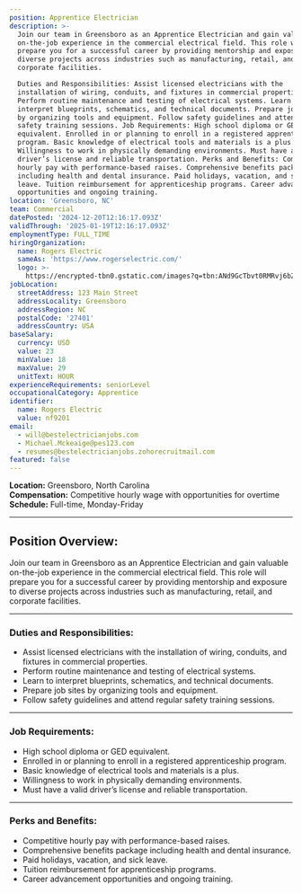 ```yaml
---
position: Apprentice Electrician
description: >-
  Join our team in Greensboro as an Apprentice Electrician and gain valuable
  on-the-job experience in the commercial electrical field. This role will
  prepare you for a successful career by providing mentorship and exposure to
  diverse projects across industries such as manufacturing, retail, and
  corporate facilities.

  Duties and Responsibilities: Assist licensed electricians with the
  installation of wiring, conduits, and fixtures in commercial properties.
  Perform routine maintenance and testing of electrical systems. Learn to
  interpret blueprints, schematics, and technical documents. Prepare job sites
  by organizing tools and equipment. Follow safety guidelines and attend regular
  safety training sessions. Job Requirements: High school diploma or GED
  equivalent. Enrolled in or planning to enroll in a registered apprenticeship
  program. Basic knowledge of electrical tools and materials is a plus.
  Willingness to work in physically demanding environments. Must have a valid
  driver’s license and reliable transportation. Perks and Benefits: Competitive
  hourly pay with performance-based raises. Comprehensive benefits package
  including health and dental insurance. Paid holidays, vacation, and sick
  leave. Tuition reimbursement for apprenticeship programs. Career advancement
  opportunities and ongoing training.
location: 'Greensboro, NC'
team: Commercial
datePosted: '2024-12-20T12:16:17.093Z'
validThrough: '2025-01-19T12:16:17.093Z'
employmentType: FULL_TIME
hiringOrganization:
  name: Rogers Electric
  sameAs: 'https://www.rogerselectric.com/'
  logo: >-
    https://encrypted-tbn0.gstatic.com/images?q=tbn:ANd9GcTbvt0RMRvj6bZdL81Q6HJeRVl_qflQIGgp9w&s
jobLocation:
  streetAddress: 123 Main Street
  addressLocality: Greensboro
  addressRegion: NC
  postalCode: '27401'
  addressCountry: USA
baseSalary:
  currency: USD
  value: 23
  minValue: 18
  maxValue: 29
  unitText: HOUR
experienceRequirements: seniorLevel
occupationalCategory: Apprentice
identifier:
  name: Rogers Electric
  value: nf9201
email:
  - will@bestelectricianjobs.com
  - Michael.Mckeaige@pes123.com
  - resumes@bestelectricianjobs.zohorecruitmail.com
featured: false
---
```


**Location:** Greensboro, North Carolina  
**Compensation:** Competitive hourly wage with opportunities for overtime  
**Schedule:** Full-time, Monday-Friday  

---

## Position Overview:  
Join our team in Greensboro as an Apprentice Electrician and gain valuable on-the-job experience in the commercial electrical field. This role will prepare you for a successful career by providing mentorship and exposure to diverse projects across industries such as manufacturing, retail, and corporate facilities.  

---

### Duties and Responsibilities:
- Assist licensed electricians with the installation of wiring, conduits, and fixtures in commercial properties.  
- Perform routine maintenance and testing of electrical systems.  
- Learn to interpret blueprints, schematics, and technical documents.  
- Prepare job sites by organizing tools and equipment.  
- Follow safety guidelines and attend regular safety training sessions.  

---

### Job Requirements:
- High school diploma or GED equivalent.  
- Enrolled in or planning to enroll in a registered apprenticeship program.  
- Basic knowledge of electrical tools and materials is a plus.  
- Willingness to work in physically demanding environments.  
- Must have a valid driver’s license and reliable transportation.  

---

### Perks and Benefits:
- Competitive hourly pay with performance-based raises.  
- Comprehensive benefits package including health and dental insurance.  
- Paid holidays, vacation, and sick leave.  
- Tuition reimbursement for apprenticeship programs.  
- Career advancement opportunities and ongoing training.  







